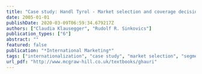 ```yaml
---
title: "Case study: Handl Tyrol - Market selection and coverage decisions of a medium-sized Austrian enterprise"
date: 2005-01-01
publishDate: 2020-03-09T06:59:34.679217Z
authors: ["Claudia Klausegger", "Rudolf R. Sinkovics"]
publication_types: ["6"]
abstract: ""
featured: false
publication: "*International Marketing*"
tags: ["internationalization", "case study", "market selection", "segmentation", ""]
url_pdf: "http://www.mcgraw-hill.co.uk/textbooks/ghauri"
---
```


